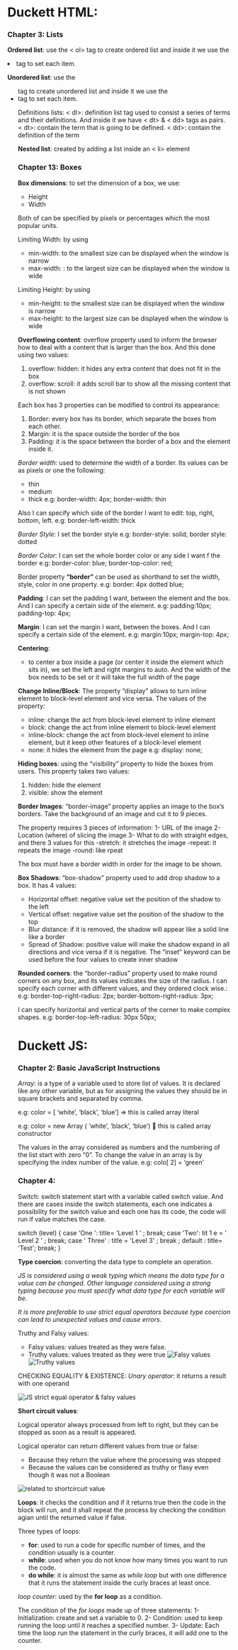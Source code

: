 # Duckett HTML:

### Chapter 3: Lists 

**Ordered list**: use the < ol> tag to create ordered list and inside it we use the <li> tag to set each item.

**Unordered list**: use the  <ul> tag to create unordered list and inside it we use the <li> tag to set each item.

Definitions lists:
 < dl>: definition list tag used to consist a series of terms and their definitions. And inside it we have < dt> & < dd> tags as pairs.
 < dt>: contain the term that is going to be defined.
 < dd>: contain the definition of the term

**Nested list**: created by adding a list inside an < li> element


### Chapter 13: Boxes

**Box dimensions**: to set the dimension of a box, we use:
 -	Height
 - 	Width

Both of can be specified by pixels or percentages which the most popular units.

Limiting Width: by using
 -	min-width: to the smallest size can be displayed when the window is narrow
 -	max-width: : to the largest size can be displayed when the window is wide

Limiting Height: by using
 -	min-height: to the smallest size can be displayed when the window is narrow
 -	max-height: to the largest size can be displayed when the window is wide

**Overflowing content**: overflow property used to inform the browser how to deal with a content that is larger than the box. And this done using two values:
 1.	overflow: hidden: it hides any extra content that does not fit in the box
 2.	overflow: scroll: it adds scroll bar to show all the missing content that is not shown

Each box has 3 properties can be modified to control its appearance:
 1.	Border: every box has its border, which separate the boxes from each other.
 2.	Margin: it is the space outside the border of the box 
 3.	Padding: it is the space between the border of a box and the element inside it.

*Border width*: used to determine the width of a border. Its values can be as pixels or one the following: 
 -	 thin
 -	medium
 -	thick
e.g: border-width: 4px; 
     border-width: thin

Also I can specify which side of the border I want to edit: top, right, bottom, left.
e.g: border-left-width: thick


*Border Style*: I set the border style
e.g: border-style: solid;
     border style: dotted

*Border Color*: I can set the whole border color or any side I want f the border
e.g: border-color: blue; 
     border-top-color: red; 

Border property **“border”** can be used as shorthand to set the width, style, color in one property.
e.g: border: 4px dotted blue;

**Padding**: I can set the padding I want, between the element and the box. And I can specify a certain side of the element.
e.g: padding:10px;
      padding-top: 4px;

**Margin**: I can set the margin I want, between the boxes. And I can specify a certain side of the element.
e.g: margin:10px;
      margin-top: 4px;


**Centering**: 
-	to center a box 	inside a page (or center it inside the element which sits in), we set the left and right margins to auto. And the width of the box needs to be set or it will take the full width of the page

**Change Inline/Block**: The property “display” allows to turn inline element to block-level element and vice versa. The values of the property:
 -	inline: change the act from block-level element to inline element 
 -	block: change the act from inline element to block-level element
 -	inline-block: change the act from block-level element to inline element, but it keep other features of a block-level element 
 -	none: it hides the element from the page
e.g: display: none;

**Hiding boxes**: using the “visibility” property to hide the boxes from users. This property takes two values: 
 1.	hidden: hide the element
 2.	visible: show the element

**Border Images**: “border-image” property applies an image to the box’s borders. Take the background of an image and cut it to 9 pieces.

The property requires 3 pieces of information:
 1-	URL of the image
 2-	Location (where) of slicing the image
 3-	What to do with straight edges, and there 3 values for this
  -stretch: it stretches the image 
  -repeat: it repeats the image
  -round: like rpeat 

The box must have a border width in order for the image to be shown.

**Box Shadows**: “box-shadow” property used to add drop shadow to a box.  It has 4 values:
 -	Horizontal offset: negative value set the position of the shadow to the left
 -	Vertical offset: negative value set the position of the shadow to the top
 -	Blur distance: if it is removed, the shadow will appear like a solid line like a border
 -	Spread of Shadow:  positive value will make the shadow expand in all directions and vice versa if it is negative.
The “inset” keyword can be used before the four values to create inner shadow 

**Rounded corners**: the “border-radius” property used to make round corners on any box, and its values indicates the size of the radius.
I can specify each corner with different values, and they ordered clock wise.: 
e.g: border-top-right-radius: 2px;
     border-bottom-right-radius: 3px;

I can specify horizontal and vertical parts of the corner to make complex shapes.
e.g: border-top-left-radius: 30px 50px;






# Duckett JS: 

### Chapter 2: Basic JavaScript Instructions

*Array*: is a type of a variable used to store list of values. It is declared like any other variable, but as for assigning the values they should be in square brackets and separated by comma.

e.g: color = [ ‘white’, ‘black’, ‘blue’] => this is called array literal

e.g: color = new Array ( ‘white’, ‘black’, ‘blue’)  this is called array constructor

The values in the array considered as numbers and the numbering of the list start with zero “0”.
To change the value in an array is by specifying the index number of the value.
e.g: colo[ 2] = ‘green’

### Chapter 4: 
Switch: switch statement start with a variable called switch value. And there are cases inside the switch statements, each one indicates a possibility for the switch value and each one has its code, the code will run if value matches the case.

switch (level) { 
case 'One ': 
title= 'Level 1 ' ; 
break; 
case 'Two': 
tit 1 e = ' Level 2 ' ; 
break; 
case ' Three' : 
title = 'Level 3' ; 
break ; 
default : 
title= 'Test';
break;
}
 

**Type coercion**: converting the data type to complete an operation. 

*JS is considered using a weak typing which means the data type for a value can be changed. Other language considered using a strong typing because you must specify what data type for each variable will be.*

*It is more preferable to use strict equal operators because type coercion can lead to unexpected values and cause errors.*

Truthy and Falsy values: 
 -	Falsy values: values treated as they were false.
 -	Truthy values: values treated as they were true
 ![Falsy values](img/Falsyvalues.png)
 ![Truthy values](img/Truthyvalues.png)


CHECKING EQUALITY & EXISTENCE:
*Unary operator*: it returns a result with one operand 

![JS strict equal operator & falsy values](img/JSstrictequaloperator&falsyvalues.png)

**Short circuit values**:
 
 Logical operator always processed from left to right, but they can be stopped as soon as a result is appeared.

 Logical operator can return different values from true or false:
  -	Because they return the value where the processing was stopped
  -	Because the values can be considered as truthy or flasy even though it was not a Boolean 

  ![related to shortcircuit value](img/relatedtoshortcircuitvalue.png)



**Loops**: it checks the condition and if it returns true then the code in the block will run, and it shall repeat the process by checking the condition agian until the returned value if false.

Three types of loops:

- **for**: used to run a code for specific number of times, and the condition usually is a counter.
- **while**: used when you do not know how many times you want to run the code.
- **do while**: it is almost the same as *while loop* but with one difference that it runs the statement inside the curly braces at least once.

*loop counter*: used by the **for loop** as a condition.

The condition of the *for loops* made up of three statements:
 1- Initialization: create and set a variable to 0. 
 2- Condition: used to keep running the loop until it reaches a specified number.
 3- Update: Each time the loop run the statement in the curly braces, it will add one to the counter.
